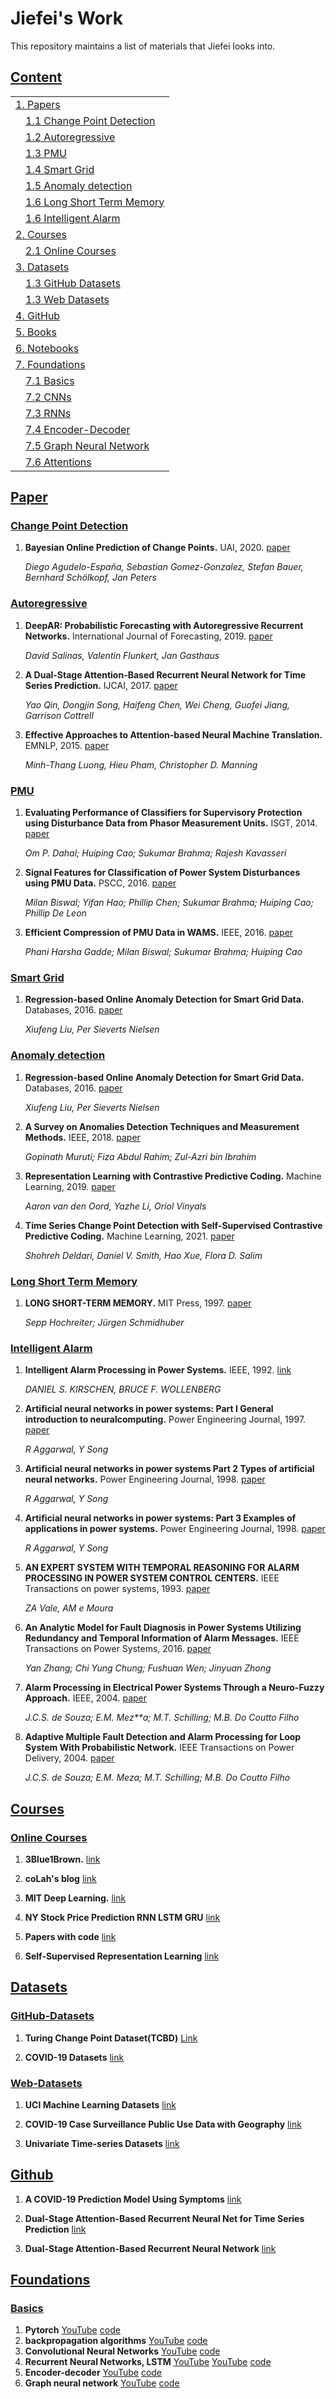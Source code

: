 # Jiefei's Work
This repository maintains a list of materials that Jiefei looks into. 


## [Content](#content)

<table>
<tr><td colspan="2"><a href="#Papers">1. Papers </a></td></tr>
 <tr><td colspan="2">&emsp;<a href="#Change-Point-Detection">1.1 Change Point Detection</a></td></tr>
<tr><td colspan="2">&emsp;<a href="#Autoregressive">1.2 Autoregressive</a></td></tr>
<tr><td colspan="2">&emsp;<a href="#PMU">1.3 PMU</a></td></tr>
<tr><td colspan="2">&emsp;<a href="#Smart-Grid">1.4 Smart Grid</a></td></tr>
<tr><td colspan="2">&emsp;<a href="#Anomaly-detection">1.5 Anomaly detection</a></td></tr> 
<tr><td colspan="2">&emsp;<a href="#Long-Short-Term-Memory">1.6 Long Short Term Memory</a></td></tr>
<tr><td colspan="2">&emsp;<a href="#Intelligent-Alarm">1.6 Intelligent Alarm</a></td></tr>

<tr><td colspan="2"><a href="#Courses">2. Courses </a></td></tr>
  <tr><td colspan="2">&emsp;<a href="#Online-Courses">2.1 Online Courses</a></td></tr>
<tr><td colspan="2"><a href="#Datasets">3. Datasets </a></td></tr>
  <tr><td colspan="2">&emsp;<a href="#GitHub-Datasets">1.3 GitHub Datasets</a></td></tr>
  <tr><td colspan="2">&emsp;<a href="#Web-Datasets">1.3 Web Datasets</a></td></tr>
<tr><td colspan="2"><a href="#GitHub">4. GitHub </a></td></tr>
<tr><td colspan="2"><a href="#Books">5. Books </a></td></tr>
<tr><td colspan="2"><a href="#Notebooks">6. Notebooks </a></td></tr>
<tr><td colspan="2"><a href="#Foundations">7. Foundations </a></td></tr>
<tr><td colspan="2">&emsp;<a href="#Basics">7.1 Basics</a></td></tr>
<tr><td colspan="2">&emsp;<a href="#CNNs">7.2 CNNs</a></td></tr>
<tr><td colspan="2">&emsp;<a href="#RNNs">7.3 RNNs</a></td></tr>
<tr><td colspan="2">&emsp;<a href="#Encoder-Decoder">7.4 Encoder-Decoder</a></td></tr>
<tr><td colspan="2">&emsp;<a href="#Graph-Neural-Network">7.5 Graph Neural Network</a></td></tr>
<tr><td colspan="2">&emsp;<a href="#Attentions">7.6 Attentions</a></td></tr>

</table>

## [Paper](#content)
### [Change Point Detection](#content)

1. **Bayesian Online Prediction of Change Points.** UAI, 2020. [paper](https://arxiv.org/abs/1902.04524)

   *Diego Agudelo-España, Sebastian Gomez-Gonzalez, Stefan Bauer, Bernhard Schölkopf, Jan Peters*

### [Autoregressive](#content)

1. **DeepAR: Probabilistic Forecasting with Autoregressive Recurrent Networks.** International Journal of Forecasting, 2019. [paper](https://arxiv.org/abs/1704.04110)
   
   *David Salinas, Valentin Flunkert, Jan Gasthaus*
   
1. **A Dual-Stage Attention-Based Recurrent Neural Network for Time Series Prediction.** IJCAI, 2017. [paper](https://arxiv.org/abs/1704.02971)

   *Yao Qin, Dongjin Song, Haifeng Chen, Wei Cheng, Guofei Jiang, Garrison Cottrell*
   
1. **Effective Approaches to Attention-based Neural Machine Translation.** EMNLP, 2015. [paper](https://arxiv.org/abs/1508.04025)
   
   *Minh-Thang Luong, Hieu Pham, Christopher D. Manning*

### [PMU](#content)
1. **Evaluating Performance of Classifiers for Supervisory Protection using Disturbance Data from Phasor Measurement Units.** ISGT, 2014. [paper](https://ieeexplore.ieee.org/document/7028892?section=abstract)

   *Om P. Dahal; Huiping Cao; Sukumar Brahma; Rajesh Kavasseri*
   
1. **Signal Features for Classification of Power System Disturbances using PMU Data.** PSCC, 2016. [paper](https://ieeexplore.ieee.org/document/7540867)

   *Milan Biswal; Yifan Hao; Phillip Chen; Sukumar Brahma; Huiping Cao; Phillip De Leon*
   
1. **Efficient Compression of PMU Data in WAMS.** IEEE, 2016. [paper](https://ieeexplore.ieee.org/document/7434055)

   *Phani Harsha Gadde; Milan Biswal; Sukumar Brahma; Huiping Cao*

### [Smart Grid](#content)

1. **Regression-based Online Anomaly Detection for Smart Grid Data.** Databases, 2016. [paper](https://arxiv.org/abs/1606.05781)

   *Xiufeng Liu, Per Sieverts Nielsen*

### [Anomaly detection](#content)

1. **Regression-based Online Anomaly Detection for Smart Grid Data.** Databases, 2016. [paper](https://arxiv.org/abs/1606.05781)

   *Xiufeng Liu, Per Sieverts Nielsen*

1. **A Survey on Anomalies Detection Techniques and Measurement Methods.** IEEE, 2018. [paper](https://ieeexplore.ieee.org/abstract/document/8631436) 

   *Gopinath Muruti; Fiza Abdul Rahim; Zul-Azri bin Ibrahim*

1. **Representation Learning with Contrastive Predictive Coding.** Machine Learning, 2019. [paper](https://arxiv.org/abs/1807.03748)
 
   *Aaron van den Oord, Yazhe Li, Oriol Vinyals*

1. **Time Series Change Point Detection with Self-Supervised Contrastive Predictive Coding.** Machine Learning, 2021. [paper](https://arxiv.org/abs/2011.14097)

   *Shohreh Deldari, Daniel V. Smith, Hao Xue, Flora D. Salim*

### [Long Short Term Memory](#content)

1. **LONG SHORT-TERM MEMORY.** MIT Press, 1997. [paper](http://citeseerx.ist.psu.edu/viewdoc/download?doi=10.1.1.676.4320&rep=rep1&type=pdf)

   *Sepp Hochreiter; Jürgen Schmidhuber*


### [Intelligent Alarm](#content)
1. **Intelligent Alarm Processing in Power Systems.** IEEE, 1992. [link](https://ieeexplore.ieee.org/stamp/stamp.jsp?arnumber=137221)

   *DANIEL S. KIRSCHEN, BRUCE F. WOLLENBERG*
   
1. **Artificial neural networks in power systems: Part I General introduction to neuralcomputing.** Power Engineering Journal, 1997. [paper](https://ieeexplore.ieee.org/stamp/stamp.jsp?arnumber=600550)

   *R Aggarwal, Y Song*
   
1. **Artificial neural networks in power systems Part 2 Types of artificial neural networks.** Power Engineering Journal, 1998. [paper](https://ieeexplore.ieee.org/stamp/stamp.jsp?arnumber=664047)

   *R Aggarwal, Y Song*
   
1. **Artificial neural networks in power systems: Part 3 Examples of applications in power systems.** Power Engineering Journal, 1998. [paper](https://ieeexplore.ieee.org/stamp/stamp.jsp?arnumber=745267)

   *R Aggarwal, Y Song*

1. **AN EXPERT SYSTEM WITH TEMPORAL REASONING FOR ALARM PROCESSING IN POWER SYSTEM CONTROL CENTERS.** IEEE Transactions on power systems, 1993. [paper](https://ieeexplore.ieee.org/stamp/stamp.jsp?arnumber=260863)

   *ZA Vale, AM e Moura*

1. **An Analytic Model for Fault Diagnosis in Power Systems Utilizing Redundancy and Temporal Information of Alarm Messages.** IEEE Transactions on Power Systems, 2016. [paper](https://ieeexplore.ieee.org/document/7393619)

   *Yan Zhang; Chi Yung Chung; Fushuan Wen; Jinyuan Zhong*
   
1. **Alarm Processing in Electrical Power Systems Through a Neuro-Fuzzy Approach.** IEEE, 2004. [paper](https://ieeexplore.ieee.org/abstract/document/1278406)

   *J.C.S. de Souza; E.M. Mez**a; M.T. Schilling; M.B. Do Coutto Filho*
   
1. **Adaptive Multiple Fault Detection and Alarm Processing for Loop System With Probabilistic Network.** IEEE Transactions on Power Delivery, 2004. [paper](https://ieeexplore.ieee.org/abstract/document/1278406)

   *J.C.S. de Souza; E.M. Meza; M.T. Schilling; M.B. Do Coutto Filho*

## [Courses](#content)
### [Online Courses](#content)
1. **3Blue1Brown.** [link](https://www.3blue1brown.com/topics/neural-networks)

1. **coLah's blog** [link](https://colah.github.io/)

1. **MIT Deep Learning.** [link](http://introtodeeplearning.com/)

1. **NY Stock Price Prediction RNN LSTM GRU** [link](https://www.kaggle.com/raoulma/ny-stock-price-prediction-rnn-lstm-gru)

1. **Papers with code** [link](https://paperswithcode.com/)

1. **Self-Supervised Representation Learning** [link](https://lilianweng.github.io/lil-log/2019/11/10/self-supervised-learning.html)

## [Datasets](#content)
### [GitHub-Datasets](#content)
1. **Turing Change Point Dataset(TCBD)** [Link](https://github.com/alan-turing-institute/TCPD)

1. **COVID-19 Datasets** [link](https://github.com/nytimes/covid-19-data#geographic-exceptions)

### [Web-Datasets](#content)
1. **UCI Machine Learning Datasets** [link](https://archive.ics.uci.edu/ml/datasets.php?format=&task=&att=&area=phys&numAtt=&numIns=&type=&sort=nameUp&view=table)

1. **COVID-19 Case Surveillance Public Use Data with Geography** [link](https://data.cdc.gov/Case-Surveillance/COVID-19-Case-Surveillance-Public-Use-Data-with-Ge/n8mc-b4w4)

1. **Univariate Time-series Datasets** [link](http://timeseriesclassification.com/dataset.php)

## [Github](#content)
1. **A COVID-19 Prediction Model Using Symptoms** [link](https://github.com/nshomron/covidpred)

1. **Dual-Stage Attention-Based Recurrent Neural Net for Time Series Prediction** [link](https://github.com/Seanny123/da-rnn)

1. **Dual-Stage Attention-Based Recurrent Neural Network** [link](https://github.com/Zhenye-Na/DA-RNN)

## [Foundations](#content)
### [Basics](#content)
1. **Pytorch** [YouTube](https://www.youtube.com/watch?v=c36lUUr864M&t=9613s) [code](https://drive.google.com/drive/folders/1zn-OQzfi0pNUzfpjhJxnNqGZE6S2N8w-?usp=sharing)
2. **backpropagation algorithms** [YouTube](https://www.youtube.com/watch?v=3Kb0QS6z7WA) [code](https://colab.research.google.com/drive/17mjyoPbpq-GZVD-2YyV68_dLnGLBmwlh)
3. **Convolutional Neural Networks** [YouTube](https://www.youtube.com/watch?v=pDdP0TFzsoQ) [code](https://colab.research.google.com/drive/1oTnLUzLsGz_dJ2nzyag50GEpC6RrfULB)
4. **Recurrent Neural Networks, LSTM** [YouTube](https://www.youtube.com/watch?v=0_PgWWmauHk&t=519s) [YouTube](https://www.youtube.com/watch?v=WEV61GmmPrk&t=1275s) [code](https://colab.research.google.com/drive/1uFx00tYqlnzHg-bZAU6bh-KvYmHVNbiy)
5. **Encoder-decoder** [YouTube](https://www.youtube.com/watch?v=zp8clK9yCro) [code](https://colab.research.google.com/drive/1AIbwI0PIzjvYaZyX9daqhNHq5o0hbILu)
6. **Graph neural network** [YouTube](https://www.youtube.com/watch?v=-UjytpbqX4A&t=2444s) [code](https://colab.research.google.com/drive/1DIQm9rOx2mT1bZETEeVUThxcrP1RKqAn)


